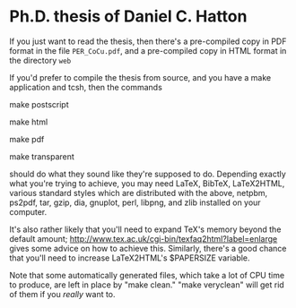 # Ph.D. thesis of Daniel C. Hatton

If you just want to read the thesis, then there's a
pre-compiled copy in PDF format in the file
`PER_CoCu.pdf`, and a pre-compiled copy in HTML
format in the directory `web`

If you'd prefer to compile the thesis from source, and
you have a make application and tcsh, then the commands

make postscript

make html

make pdf

make transparent

should do what they sound like they're supposed to do.  Depending
exactly what you're trying to achieve, you may need LaTeX, BibTeX,
LaTeX2HTML, various standard styles which are distributed with the
above, netpbm, ps2pdf, tar, gzip, dia, gnuplot, perl, libpng, and zlib
installed on your computer.

It's also rather likely that you'll need to expand TeX's memory beyond
the default amount;
<http://www.tex.ac.uk/cgi-bin/texfaq2html?label=enlarge> gives some
advice on how to achieve this.  Similarly, there's a good chance that
you'll need to increase LaTeX2HTML's $PAPERSIZE variable.

Note that some automatically generated files, which take a lot of CPU
time to produce, are left in place by "make clean."  "make veryclean"
will get rid of them if you _really_ want to.



